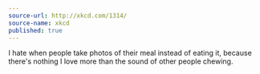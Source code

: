 ```yaml
---
source-url: http://xkcd.com/1314/
source-name: xkcd
published: true
---
```


<p>I hate when people take photos of their meal instead of eating it, because there's nothing I love more than the sound of other people chewing.</p>



